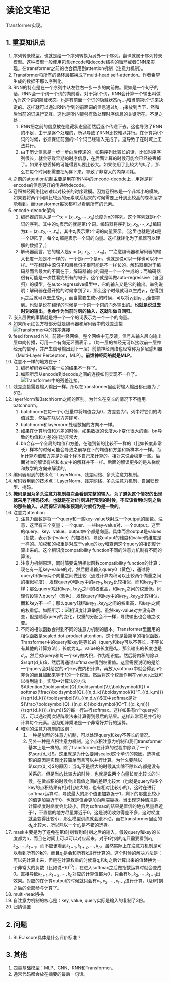 # 读论文笔记

Transformer实现。

## 1. 重要知识点

1. 序列转录模型。也就是给一个序列转换为另外一个序列。翻译就属于序列转录模型。这种模型一般使用包含encode和decode结构的循环或者CNN来实现。在transformer之前的也会运用到attention机制（注意力机制）。
2. Transformer将所有的循环层都换成了multi-head self-attention。作者希望生成的数据不那么序列化。
3. RNN的特点是在一个序列中从左往右一步一步的向前做。假如是一个句子的话，RNN会一个词一个词的向前看。对于第t个词，RNN会计算一个输出叫做$h_t$为这个词的隐藏状态。$h_t$是有前面一个词的隐藏状态$h_{t-1}$和当前第t个词来决定的。这样就可以通过RNN学到的前面词的信息通过$h_{t-1}$来放到当下，然和后当前的词进行交互。这也是RNN能够有效处理时序信息的关键所在。不足之处：
   1. RNN把之前的信息放在隐藏状态里面然后逐个传递下去。这也导致了RNN的不足，由于是逐个处理的，所以导致了RNN比较难以并行。在计算第t个词的时候，必须保证前面的t-1个词已经输入完成了。这导致了在时域上无法并行。
   2. 由于历史信息是一步一步向后传递的，如果序列比较长的话，比如时序序列很长，就会导致早期的时序信息，在后面计算的时候可能会已经被丢掉了。如果不想丢掉的可能得要$h_t$要比较大。如果使用了比较大的$h_t$了，那么在每个时间都需要把$h_t$存下来，导致了非常大的内存消耗。
4. 之前的attention机制主要是用在RNN中的encode-decode上，用途是将encode的信息更好的传递给decode。
5. 卷积神经网络比较难以对较长的时序建模。因为卷积核是一个非常小的模块，如果要将两个间隔比较远的元素联系起来的时候需要上升到比较高的卷积层才能看到。而transformer每次都可以看到所有的元素。
6. encode-decode架构
   1. 编码器的输入是一个$\boldsymbol{x}=(x_i,x_2,\cdots, x_n)$长度为n的序列。这个序列就是n个词的序列。其中的$x_t$表示的就是第t个词。编码器将序列$(x_i,x_2,\cdots, x_n)$编码为$\boldsymbol{z}=(z_i,z_2,\cdots, z_n)$，其中$z_t$表示第t个词的向量表示。（这里也就是说$\boldsymbol{z}$是一个矩阵了。每个$z_t$都是表示一个词的向量。这样就转化为了机器可以理解的数据了。）
   2. 解码器而言，它的输入是$\boldsymbol{y}=(x_i,x_2,\cdots, x_m)$。**注意编码器和解码器的输入长度一般是不一样的，一个是n一个是m。也就是说可以一样也可以不一样。**在翻译中源句子和目标句子很可能是不一样长的。解码器相对于编码器而言最大的不同在于，解码器输出的词是一个一个生成的；而编码器很有可能是一次性看完所有的句子。这个就是叫做auto-regressive（自回归）的模型。在auto-regressive模型中，它的输入又是它的输出。举例说明：解码器在最开始的时候拿到了$\boldsymbol{z}$，那么这个时候就可以生成$y_1$，在得到$y_1$之后就可以去生成$y_2$，而当需要生成$y_t$的时候，可以将$y_1 \text{到} y_{t-1}$全部拿到。也就是说在翻译的时候是一个词一个词的向外输出的。**也就是说过去时刻的输出，也会作为当前时刻的输入，这就叫做自回归**。
7. 嵌入层做的事情就是将一个一个的词表示为一个一个的向量。
8. 如果所示红色方框部分就是编码器和解码器中的残差连接
   ![Transformer中的残差连接](./../../pictures/AttentionsIsAllYouNeed_Figure1_ResNet.png)
9. feed forward NN，前馈神经网络。整个网络中无反馈，信号从输入层向输出层单向传播，可用一个有向无环图表示 。（每一层的神经元可以接收前一层神经元的信号，并产生信号输出到下一层）前馈神经网络也经常称为多层感知器（Multi-Layer Perceptron，MLP）。**前馈神经网络就是MLP**。
10. 注意不一样的地方在于：
    1. 编码解码器中的每一块的结果不一样了。
    2. 如图所示从encode到decode之间的连接如何实现不一样了。![Transformer中的残差连接](./../../pictures/AttentionsIsAllYouNeed_Figure1_EncodeToDecode.png)。
11. 残差连接需要输入输出一样。所以在transformer里面将输入输出都设置为了512。
12. layerNorm和BatchNorm之间的区别。为什么在变长的情况下不适用batchnorm。
    1. batchnorm在每一个小批量中将均值变为0，方差变为1。列中将它们的均值减去，然后在除以方差即可。
    2. batchnorm和layernorm处理数据的方向不一样。
    3. 如果在计算均值和方差的时候，如果数据的长度大小变化很大的画，bn导致的均值和方差的抖动非常大。
    4. bn会存一个全局的均值和方差，在碰到新的比较不一样的（比如长度非常长）样本的时候可能会导致之前存在下的均值和方差和新样本不一样。而ln计算均值和方差是对每个样本自己来计算的。相对来说会稳定一些。后面对ln的解读有些和本文中的解释并不一样。后面的解读更多的是从梯度和数学的方向来解读的。
13. 编码器用到的技术点：LayerNorm、残差网络、多头注意力机制。
14. 解码器用到的技术点：LayerNorm、残差网络、多头注意力机制、自回归模型、掩码。
15. **掩码是因为多头注意力机制每次会看到完整的输入，为了避免这个情况的出现就采用了掩码技术。也就是在对t时刻进行预测的时候，不应该看到t时刻之后的那些输入。从而保证训练和预测的时候行为是一致的**。
16. 注意力attention
    1. 注意力函数是将一个query和一些key-value映射成一个output的函数。注意，这里有三个变量：一个quer、一些key-value对、一个output。这里的query、key、value、output四个都是向量。具体而言output是values（复数，表示多个value）的加权和，导致output的维度和value的维度是一样的。加权和的权重是对应于value的key和查询这个query的相识度计算出来的。这个相识度compatibility function不同的注意力机制有不同的算法。
    2. 注意力机制原理，同时简要说明相似函数compatibility function的计算：现在有一组key-value的对。然后假设输入query0（黄色），通过将query0和key两个向量之间做比较（通过计算内积可以比较两个向量之间的相似程度），发现query0和key中的$key_1, key_2$比较相似，而和$key_3$不一样；那么query0就和$key_1, key_2$之间的权重高，和$key_3$之间的权重低。同理假设输入query1（蓝色），发现query1和key中的$key_2, key_3$比较相似，而和$key_1$不一样；那么query1就和$key_2, key_3$之间的权重高，和$key_1$之间的权重低。如图所示：![相识度计算举例](../../pictures/AttentionsIsAllYouNeed_CompatibilityFunctionExample.png)。虽然key-value对并没有改变，但是随着query的变化，权重的分配会不一样，导致输出也会随之改变。
    3. 不同的相似函数会得到不同的注意力机制的版本。Transformer里面用的相似函数是scaled dot-product attention，这个就是最简单的相似函数。Transformer中的query和key是等长的（query和key可以不等长，不等长有其他的计算方法），长度为$d_k$。value的长度是$d_v$，那么输出的长度也是$d_v$。然后对query和每一个key做内积，作为相识度。然后将内积的除以$\sqrt{d_k}$，然后再通过softmax来得到权重值。这里需要说明的是给一个query会对给定的n个key做内积计算，再放入softmax中就会得到n个非负的而且加起来等于1的一个权重。然后将这个权重作用在values上就可以得到输出。实际中计算法的方法$Attention(\boldsymbol{Q},\boldsymbol{V},\boldsymbol{K}) = softmax(\frac{\boldsymbol{Q}_{(n,d_k)}\boldsymbol{K}^T_{(d_k,m)}}{\sqrt{d_k}})\boldsymbol{V}_{(m,d_v)}$其中softmax是对$(\frac{\boldsymbol{Q}_{(n,d_k)}\boldsymbol{K}^T_{(d_k,m)}}{\sqrt{d_k}})_{(n,m)}$的每一行进行softmax。这样如果有n个query的话，可以通过两次矩阵乘法来计算得到最后的结果。这样非常容易并行的计算每个元素。因为矩阵乘法是一个非常好并行的运算。
    4. 和别的注意力机制的区别：
       1. 一种是加型的注意力机制，可以处理query和key不等长的情况。
       2. 另外一种是点积注意力机制。这个点积注意力机制和我们transformer基本上是一样的。除了transformer在计算的过程中除以了一个$\sqrt{d_k}$。这里就是为什么要用scaled这个单词的原因。选择点积的原因是实现比较简单而且可以并行计算。为什么要除以$\sqrt{d_k}$的原因：当$d_k$不是很大的时候其实除不除以$d_k$都是没有关系的。但是当$d_k$比较大的时候，也就是说两个向量长度比较长的时候。在做点积的时候会出现值之间的差距比较大（也就是query和多个key的点积结果有相对比较大的，也有相对比较小的）。这时在进行softmax运算时，导致最大的那个值更加靠近于1，剩下的那些比较小的值更加靠近于0。也就是值会更加向两端靠拢。当出现这种情况是，计算梯度时梯度会比较小。因为softmax的结果是置信的地方尽量靠近于1，不置信的地方尽量靠近于0。这是说明收敛得差不多，这时梯度就会变得比较小，那么模型训练就会跑不动。而在transformer里面的$d_k$比较大，所以除以一个$d_k$是不错的选择。
17. mask主要是为了避免在第t时刻看到t时刻之后的输入。假设query和key的长度都为n，而且在时间上可以可以对应起来。对于t时刻的$q_t$只需要看到$k_1,k_2,\cdots,k_{t-1}$，而不应该看到$k_{t+1},k_{t+2},\cdots,k_{n}$。虽然实际上在注意力机制是可以看到所有的$\boldsymbol{k}$的，而且$q_t$是会和所有$\boldsymbol{k}$进行计算的。这个时候的解决方法是：可以先计算出来，但是在计算权重的时候将$q_t$和$k_t$之后计算出来的值替换为一个非常大的负数（比如说$-10^{10}$），在进入softmax之后做指数运算时就会变成0。直接导致$k_{t+1},k_{t+2},\cdots,k_{n}$对应的计算值都为0，只会有$k_1,k_2,\cdots,k_{t-1}$出效果。对应的在计算output的时候就只会有$v_1,v_2,\cdots,v_{t-1}$进行计算，t及t时刻之后的全部参与计算了。
18. multi-head多头
19. 自注意力机制的核心是：key, value, query实际是输入的复制了3份。
20. 归纳偏置

## 2. 问题

1. BLEU score具体是什么评价标准？

## 3. 其他

1. 四类基础模型：MLP、CNN、RNN和Transformer。
2. 通常代码都会放在摘要的最后一句话。